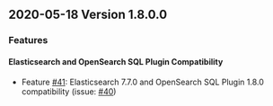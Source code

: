 ## 2020-05-18 Version 1.8.0.0

### Features
#### Elasticsearch and OpenSearch SQL Plugin Compatibility
* Feature [#41](https://github.com/opendistro-for-elasticsearch/sql-cli/pull/41): Elasticsearch 7.7.0 and OpenSearch SQL Plugin 1.8.0 compatibility (issue: [#40](https://github.com/opendistro-for-elasticsearch/sql-cli/issues/40))
